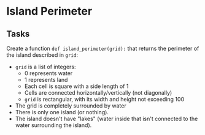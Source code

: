# Island Perimeter

## Tasks
Create a function `def island_perimeter(grid):` that returns the perimeter of the island described in `grid`:
* `grid` is a list of integers:
	* 0 represents water
	* 1 represents land
	* Each cell is square with a side length of 1
	* Cells are connected horizontally/vertically (not diagonally)
	* `grid` is rectangular, with its width and height not exceeding 100
* The grid is completely surrounded by water
* There is only one island (or nothing).
* The island doesn't have "lakes" (water inside that isn't connected to the water surrounding the island).
